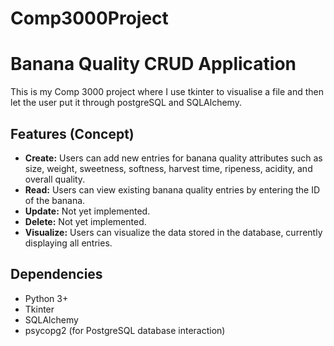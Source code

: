 # Comp3000Project
# Banana Quality CRUD Application

This is my Comp 3000 project where I use tkinter to visualise a file and then let the user put it through postgreSQL and SQLAlchemy.

## Features (Concept)

- **Create:** Users can add new entries for banana quality attributes such as size, weight, sweetness, softness, harvest time, ripeness, acidity, and overall quality.
- **Read:** Users can view existing banana quality entries by entering the ID of the banana.
- **Update:** Not yet implemented.
- **Delete:** Not yet implemented.
- **Visualize:** Users can visualize the data stored in the database, currently displaying all entries.

## Dependencies

- Python 3+
- Tkinter 
- SQLAlchemy
- psycopg2 (for PostgreSQL database interaction)
